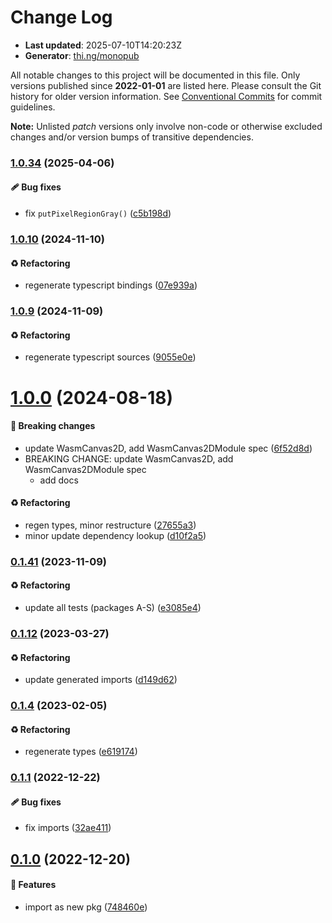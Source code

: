 # Change Log

- **Last updated**: 2025-07-10T14:20:23Z
- **Generator**: [thi.ng/monopub](https://thi.ng/monopub)

All notable changes to this project will be documented in this file.
Only versions published since **2022-01-01** are listed here.
Please consult the Git history for older version information.
See [Conventional Commits](https://conventionalcommits.org/) for commit guidelines.

**Note:** Unlisted _patch_ versions only involve non-code or otherwise excluded changes
and/or version bumps of transitive dependencies.

### [1.0.34](https://github.com/thi-ng/umbrella/tree/@thi.ng/wasm-api-canvas@1.0.34) (2025-04-06)

#### 🩹 Bug fixes

- fix `putPixelRegionGray()` ([c5b198d](https://github.com/thi-ng/umbrella/commit/c5b198d))

### [1.0.10](https://github.com/thi-ng/umbrella/tree/@thi.ng/wasm-api-canvas@1.0.10) (2024-11-10)

#### ♻️ Refactoring

- regenerate typescript bindings ([07e939a](https://github.com/thi-ng/umbrella/commit/07e939a))

### [1.0.9](https://github.com/thi-ng/umbrella/tree/@thi.ng/wasm-api-canvas@1.0.9) (2024-11-09)

#### ♻️ Refactoring

- regenerate typescript sources ([9055e0e](https://github.com/thi-ng/umbrella/commit/9055e0e))

# [1.0.0](https://github.com/thi-ng/umbrella/tree/@thi.ng/wasm-api-canvas@1.0.0) (2024-08-18)

#### 🛑 Breaking changes

- update WasmCanvas2D, add WasmCanvas2DModule spec ([6f52d8d](https://github.com/thi-ng/umbrella/commit/6f52d8d))
- BREAKING CHANGE: update WasmCanvas2D, add WasmCanvas2DModule spec
  - add docs

#### ♻️ Refactoring

- regen types, minor restructure ([27655a3](https://github.com/thi-ng/umbrella/commit/27655a3))
- minor update dependency lookup ([d10f2a5](https://github.com/thi-ng/umbrella/commit/d10f2a5))

### [0.1.41](https://github.com/thi-ng/umbrella/tree/@thi.ng/wasm-api-canvas@0.1.41) (2023-11-09)

#### ♻️ Refactoring

- update all tests (packages A-S) ([e3085e4](https://github.com/thi-ng/umbrella/commit/e3085e4))

### [0.1.12](https://github.com/thi-ng/umbrella/tree/@thi.ng/wasm-api-canvas@0.1.12) (2023-03-27)

#### ♻️ Refactoring

- update generated imports ([d149d62](https://github.com/thi-ng/umbrella/commit/d149d62))

### [0.1.4](https://github.com/thi-ng/umbrella/tree/@thi.ng/wasm-api-canvas@0.1.4) (2023-02-05)

#### ♻️ Refactoring

- regenerate types ([e619174](https://github.com/thi-ng/umbrella/commit/e619174))

### [0.1.1](https://github.com/thi-ng/umbrella/tree/@thi.ng/wasm-api-canvas@0.1.1) (2022-12-22)

#### 🩹 Bug fixes

- fix imports ([32ae411](https://github.com/thi-ng/umbrella/commit/32ae411))

## [0.1.0](https://github.com/thi-ng/umbrella/tree/@thi.ng/wasm-api-canvas@0.1.0) (2022-12-20)

#### 🚀 Features

- import as new pkg ([748460e](https://github.com/thi-ng/umbrella/commit/748460e))
